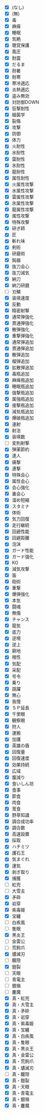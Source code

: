 * [x] (なし)
* [x] (無)
* [x] 毒
* [x] 麻痺
* [x] 睡眠
* [x] 気絶
* [x] 聴覚保護
* [x] 風圧
* [x] 耐震
* [x] だるま
* [x] 耐暑
* [x] 耐寒
* [x] 寒冷適応
* [x] 炎熱適応
* [x] 盗み無効
* [x] 対防御DOWN
* [x] 狂撃耐性
* [x] 細菌学
* [x] 裂傷
* [x] 攻撃
* [x] 防御
* [x] 体力
* [x] 火耐性
* [x] 水耐性
* [x] 雷耐性
* [x] 氷耐性
* [x] 龍耐性
* [x] 属性耐性
* [x] 火属性攻撃
* [x] 水属性攻撃
* [x] 雷属性攻撃
* [x] 氷属性攻撃
* [x] 龍属性攻撃
* [x] 属性攻撃
* [x] 特殊攻撃
* [x] 研ぎ師
* [x] 匠
* [x] 斬れ味
* [x] 剣術
* [x] 研磨術
* [x] 鈍器
* [x] 抜刀会心
* [x] 抜刀減気
* [x] 納刀
* [x] 納刀研磨
* [ ] 刃鱗
* [x] 装填速度
* [x] 反動
* [x] 精密射撃
* [x] 通常弾強化
* [x] 貫通弾強化
* [x] 散弾強化
* [x] 重撃弾強化
* [x] 通常弾追加
* [x] 貫通弾追加
* [x] 散弾追加
* [x] 榴弾追加
* [x] 拡散弾追加
* [x] 毒瓶追加
* [x] 麻痺瓶追加
* [x] 睡眠瓶追加
* [x] 強撃瓶追加
* [x] 属強瓶追加
* [x] 接撃瓶追加
* [x] 減気瓶追加
* [x] 爆破瓶追加
* [x] 速射
* [x] 射法
* [x] 装填数
* [ ] 変則射撃
* [x] 弾薬節約
* [x] 達人
* [x] 痛撃
* [x] 連撃
* [x] 特殊会心
* [x] 属性会心
* [x] 会心強化
* [x] 裏会心
* [x] 溜め短縮
* [x] スタミナ
* [x] 体術
* [x] 気力回復
* [x] 走行継続
* [x] 回避性能
* [x] 回避距離
* [x] 泡沫
* [x] ガード性能
* [x] ガード強化
* [x] KO
* [x] 減気攻撃
* [x] 笛
* [x] 砲術
* [x] 重撃
* [x] 爆弾強化
* [x] 本気
* [x] 闘魂
* [x] 無傷
* [x] チャンス
* [x] 龍気
* [x] 底力
* [x] 逆境
* [x] 逆上
* [x] 窮地
* [x] 根性
* [x] 気配
* [x] 采配
* [x] 号令
* [x] 乗り
* [x] 跳躍
* [x] 無心
* [x] 我慢
* [x] ＳＰ延長
* [x] 千里眼
* [x] 観察眼
* [x] 狩人
* [x] 運搬
* [x] 加護
* [x] 英雄の盾
* [x] 回復量
* [x] 回復速度
* [x] 効果持続
* [x] 広域
* [x] 腹減り
* [x] 食いしん坊
* [x] 食事
* [x] 節食
* [x] 肉食
* [x] 茸食
* [x] 野草知識
* [x] 調合成功率
* [x] 調合数
* [x] 高速設置
* [x] 採取
* [x] ハチミツ
* [x] 護石王
* [x] 気まぐれ
* [x] 運気
* [x] 剥ぎ取り
* [x] 捕獲
* [ ] 紅兜
* [ ] 大雪主
* [x] 矛砕
* [x] 岩穿
* [x] 紫毒姫
* [x] 宝纏
* [ ] 白疾風
* [ ] 隻眼
* [x] 黒炎王
* [ ] 金雷公
* [ ] 荒鉤爪
* [x] 燼滅刃
* [ ] 朧隠
* [x] 鎧裂
* [ ] 天眼
* [ ] 青電主
* [ ] 銀嶺
* [ ] 鏖魔
* [x] 真・紅兜
* [x] 真・大雪主
* [x] 真・矛砕
* [x] 真・岩穿
* [x] 真・紫毒姫
* [x] 真・宝纏
* [x] 真・白疾風
* [x] 真・隻眼
* [x] 真・黒炎王
* [x] 真・金雷公
* [x] 真・荒鉤爪
* [x] 真・燼滅刃
* [ ] 真・朧隠
* [x] 真・鎧裂
* [x] 真・天眼
* [x] 真・青電主
* [x] 真・銀嶺
* [x] 真・鏖魔